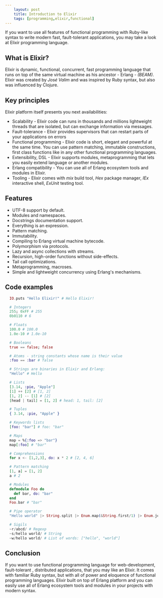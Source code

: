 ```yaml
---
    layout: post
    title: Introduction to Elixir
    tags: [programming,elixir,functional]
---
```


If you want to use all features of functional programming with Ruby-like syntax
to write modern fast, fault-tolerant applications, you may take a look at Elixir 
programming language.

## What is Elixir?

Elixir is dynamic, functional, concurrent, fast programming language that runs on top of
the same virtual machine as his ancestor - Erlang - *(BEAM)*.
Elixir was created by *José Valim* and was inspired by Ruby syntax, but also
was influenced by Clojure.

## Key principles

Elixir platform itself presents you next availabilities:

* Scalability - Elixir code can runs in thousands and millions lightweight threads
  that are isolated, but can exchange information via messages.
* Fault-tolerance - Elixir provides supervisors that can restart parts of your applications on errors
* Functional programming - Elixir code is short, elegant and powerful at the same time.
You can use pattern matching, immutable constructions, first class functions like in any other functional 
programming languages.
* Extensibility, DSL - Elixir supports modules, metaprogramming that lets you
easily extend language or another modules.
* Erlang compatibility - You can use all of Erlang ecosystem tools and modules in Elixir.
* Tooling - Elixir comes with *mix* build tool, *Hex* package manager,
*IEx* interactive shell, *ExUnit* testing tool.

## Features

* UTF-8 support by default.
* Modules and namespaces.
* Docstrings documentation support.
* Everything is an expression.
* Pattern matching.
* Immutability.
* Compiling to Erlang virtual machine bytecode.
* Polymorphism via protocols.
* Lazy and async collections with streams.
* Recursion, high-order functions without side-effects.
* Tail call optimizations.
* Metaprogramming, macroses.
* Simple and lightweight concurrency using Erlang's mechanisms.

## Code examples

```elixir
  IO.puts "Hello Elixir!" # Hello Elixir!

  # Integers
  255; 0xFF # 255
  0b0110 # 6

  # Floats
  100.0 # 100.0
  1.0e-10 # 1.0e-10

  # Booleans
  true == false; false

  # Atoms - string constants whose name is their value
  :foo == :bar # false

  # Strings are binaries in Elixir and Erlang:
  "Hello" # Hello

  # Lists
  [3.14, :pie, "Apple"]
  [1] ++ [2] # [1, 2]
  [1, 2] -- [1] # [2]
  [head | tail] = [1, 2] # head: 1, tail: [2]

  # Tuples
  { 3.14, :pie, "Apple" }

  # Keywords lists
  [foo: "bar"] # foo: "bar"

  # Maps
  map = %{:foo => "bar"}
  map[:foo] # "bar"

  # Comprehensions
  for x <- [1,2,3], do: x * 2 # [2, 4, 6]

  # Pattern matching
  [1, a] = [1, 2]
  a # 2

  # Modules
  defmodule Foo do
    def bar, do: "bar"
  end
  Foo.bar # "bar"

  # Pipe operator
  "Hello world" |> String.split |> Enum.map(&String.first/1) |> Enum.join # Hw

  # Sigils
  ~r/abcd/ # Regexp
  ~s/hello world/ # String
  ~w/hello world/ # List of words: ["hello", "world"]
```

## Conclusion

If you want to use functional programming language for web-development, fault-tolerant
, distributed applications, that you may like an Elixir. It comes with familiar Ruby syntax,
but with all of power and eloquence of functional programming languages. Elixir
built on top of Erlang platform and you can easily use all of Erlang ecosystem tools and modules 
in your projects with modern syntax.

